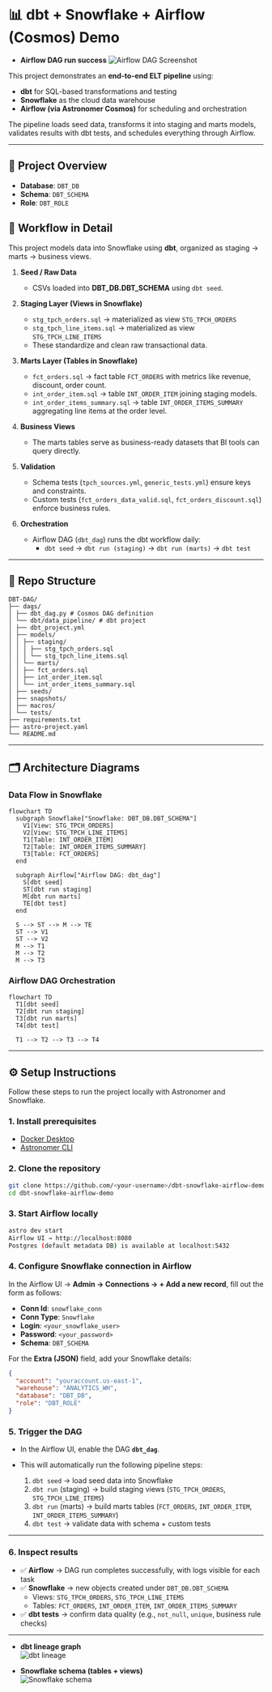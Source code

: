 # 📊 dbt + Snowflake + Airflow (Cosmos) Demo

- **Airflow DAG run success**
![Airflow DAG Screenshot](airflow_dag.png)

This project demonstrates an **end-to-end ELT pipeline** using:
- **dbt** for SQL-based transformations and testing
- **Snowflake** as the cloud data warehouse
- **Airflow (via Astronomer Cosmos)** for scheduling and orchestration

The pipeline loads seed data, transforms it into staging and marts models, validates results with dbt tests, and schedules everything through Airflow.

---

## 🚀 Project Overview

- **Database**: `DBT_DB`  
- **Schema**: `DBT_SCHEMA`  
- **Role**: `DBT_ROLE`  

## 🔄 Workflow in Detail

This project models data into Snowflake using **dbt**, organized as staging → marts → business views.

1. **Seed / Raw Data**
   - CSVs loaded into **DBT_DB.DBT_SCHEMA** using `dbt seed`.

2. **Staging Layer (Views in Snowflake)**
   - `stg_tpch_orders.sql` → materialized as view `STG_TPCH_ORDERS`
   - `stg_tpch_line_items.sql` → materialized as view `STG_TPCH_LINE_ITEMS`
   - These standardize and clean raw transactional data.

3. **Marts Layer (Tables in Snowflake)**
   - `fct_orders.sql` → fact table `FCT_ORDERS` with metrics like revenue, discount, order count.
   - `int_order_item.sql` → table `INT_ORDER_ITEM` joining staging models.
   - `int_order_items_summary.sql` → table `INT_ORDER_ITEMS_SUMMARY` aggregating line items at the order level.

4. **Business Views**
   - The marts tables serve as business-ready datasets that BI tools can query directly.

5. **Validation**
   - Schema tests (`tpch_sources.yml`, `generic_tests.yml`) ensure keys and constraints.
   - Custom tests (`fct_orders_data_valid.sql`, `fct_orders_discount.sql`) enforce business rules.

6. **Orchestration**
   - Airflow DAG (`dbt_dag`) runs the dbt workflow daily:
     - `dbt seed` → `dbt run (staging)` → `dbt run (marts)` → `dbt test`

---

## 📂 Repo Structure
```
DBT-DAG/
├── dags/
│ ├── dbt_dag.py # Cosmos DAG definition
│ └── dbt/data_pipeline/ # dbt project
│ ├── dbt_project.yml
│ ├── models/
│ │ ├── staging/
│ │ │ ├── stg_tpch_orders.sql
│ │ │ └── stg_tpch_line_items.sql
│ │ └── marts/
│ │ ├── fct_orders.sql
│ │ ├── int_order_item.sql
│ │ └── int_order_items_summary.sql
│ ├── seeds/
│ ├── snapshots/
│ ├── macros/
│ └── tests/
├── requirements.txt
├── astro-project.yaml
└── README.md
```
---

## 🗂️ Architecture Diagrams


### Data Flow in Snowflake

```mermaid
flowchart TD
  subgraph Snowflake["Snowflake: DBT_DB.DBT_SCHEMA"]
    V1[View: STG_TPCH_ORDERS]
    V2[View: STG_TPCH_LINE_ITEMS]
    T1[Table: INT_ORDER_ITEM]
    T2[Table: INT_ORDER_ITEMS_SUMMARY]
    T3[Table: FCT_ORDERS]
  end

  subgraph Airflow["Airflow DAG: dbt_dag"]
    S[dbt seed]
    ST[dbt run staging]
    M[dbt run marts]
    TE[dbt test]
  end

  S --> ST --> M --> TE
  ST --> V1
  ST --> V2
  M --> T1
  M --> T2
  M --> T3
```

### Airflow DAG Orchestration

```mermaid
flowchart TD
  T1[dbt seed]
  T2[dbt run staging]
  T3[dbt run marts]
  T4[dbt test]

  T1 --> T2 --> T3 --> T4

```

---

## ⚙️ Setup Instructions

Follow these steps to run the project locally with Astronomer and Snowflake.

### 1. Install prerequisites
- [Docker Desktop](https://www.docker.com/products/docker-desktop)  
- [Astronomer CLI](https://www.astronomer.io/docs/astro/cli/install-cli)  

### 2. Clone the repository
```bash
git clone https://github.com/<your-username>/dbt-snowflake-airflow-demo.git
cd dbt-snowflake-airflow-demo
```

### 3. Start Airflow locally
```bash
astro dev start
Airflow UI → http://localhost:8080
Postgres (default metadata DB) is available at localhost:5432
```

### 4. Configure Snowflake connection in Airflow

In the Airflow UI → **Admin → Connections → + Add a new record**, fill out the form as follows:

- **Conn Id**: `snowflake_conn`  
- **Conn Type**: `Snowflake`  
- **Login**: `<your_snowflake_user>`  
- **Password**: `<your_password>`  
- **Schema**: `DBT_SCHEMA`  

For the **Extra (JSON)** field, add your Snowflake details:

```json
{
  "account": "youraccount.us-east-1",
  "warehouse": "ANALYTICS_WH",
  "database": "DBT_DB",
  "role": "DBT_ROLE"
}
```

### 5. Trigger the DAG

- In the Airflow UI, enable the DAG **`dbt_dag`**.  
- This will automatically run the following pipeline steps:

  1. `dbt seed` → load seed data into Snowflake  
  2. `dbt run` (staging) → build staging views (`STG_TPCH_ORDERS`, `STG_TPCH_LINE_ITEMS`)  
  3. `dbt run` (marts) → build marts tables (`FCT_ORDERS`, `INT_ORDER_ITEM`, `INT_ORDER_ITEMS_SUMMARY`)  
  4. `dbt test` → validate data with schema + custom tests  

---

### 6. Inspect results

- ✅ **Airflow** → DAG run completes successfully, with logs visible for each task  
- ✅ **Snowflake** → new objects created under `DBT_DB.DBT_SCHEMA`  
  - Views: `STG_TPCH_ORDERS`, `STG_TPCH_LINE_ITEMS`  
  - Tables: `FCT_ORDERS`, `INT_ORDER_ITEM`, `INT_ORDER_ITEMS_SUMMARY`  
- ✅ **dbt tests** → confirm data quality (e.g., `not_null`, `unique`, business rule checks)  


---

- **dbt lineage graph**  
  ![dbt lineage](lineage_graph.png)

- **Snowflake schema (tables + views)**  
  ![Snowflake schema](snowflake_schema.png)
